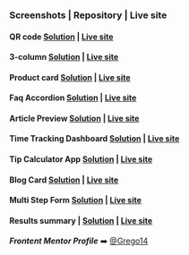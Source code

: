 ### Screenshots | Repository | Live site

#### QR code [**Solution**](https://github.com/Grego14/FrontendMentor_Challenges/tree/main/qr-code-component) | [**Live site**](https://grego14.github.io/FrontendMentor_Challenges/qr-code-component/)

#### 3-column [**Solution**](https://github.com/Grego14/FrontendMentor_Challenges/tree/main/3-column-preview-card-component-main) | [**Live site**](https://grego14.github.io/FrontendMentor_Challenges/3-column-preview-card-component/)

#### Product card [**Solution**](https://github.com/Grego14/FrontendMentor_Challenges/tree/main/product-preview-card-component-main) | [**Live site**](https://grego14.github.io/FrontendMentor_Challenges/product-preview-card-component/)

#### Faq Accordion [**Solution**](https://github.com/Grego14/FrontendMentor_Challenges/tree/main/faq-accordion-main) | [**Live site**](https://grego14.github.io/FrontendMentor_Challenges/faq-accordion-main/)

#### Article Preview [**Solution**](https://github.com/Grego14/FrontendMentor_Challenges/tree/main/javascript-fundamentals/article-preview-component-master) | [**Live site**](https://grego14.github.io/FrontendMentor_Challenges/javascript-fundamentals/article-preview-component-master/)

#### Time Tracking Dashboard [**Solution**](https://github.com/Grego14/FrontendMentor_Challenges/tree/main/javascript-fundamentals/time-tracking-dashboard-main) | [**Live site**](https://grego14.github.io/FrontendMentor_Challenges/javascript-fundamentals/time-tracking-dashboard-main/)

#### Tip Calculator App [**Solution**](https://github.com/Grego14/FrontendMentor_Challenges/tree/main/javascript-fundamentals/tip-calculator-app-main) | [**Live site**](https://grego14.github.io/FrontendMentor_Challenges/javascript-fundamentals/tip-calculator-app-main/)

#### Blog Card [**Solution**](https://github.com/Grego14/FrontendMentor_Challenges/tree/main/blog-preview-card-main) | [**Live site**](https://grego14.github.io/FrontendMentor_Challenges/blog-preview-card-main/)

#### Multi Step Form [**Solution**](https://github.com/Grego14/FrontendMentor_Challenges/tree/main/multi-step-form-main) | [**Live site**](https://grego14.github.io/FrontendMentor_Challenges/multi-step-form-main/)

#### Results summary **|** [**Solution**](https://github.com/Grego14/FrontendMentor_Challenges/tree/main/results-summary-component-main) **|** [**Live site**](https://grego14.github.io/FrontendMentor_Challenges/results-summary-component-main/)

***Frontent Mentor Profile*** ➡️ [@Grego14](https://www.frontendmentor.io/profile/Grego14)
